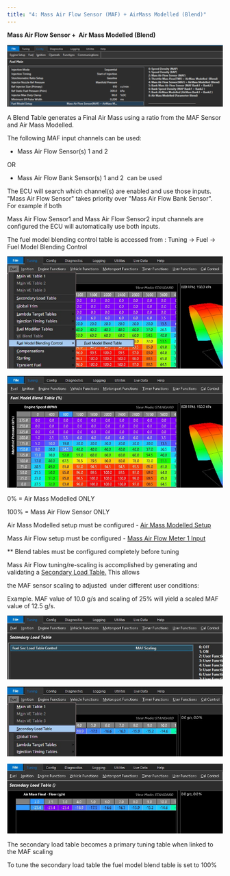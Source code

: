 ```yaml
---
title: "4: Mass Air Flow Sensor (MAF) + AirMass Modelled (Blend)"
---
```


**Mass Air Flow Sensor +&nbsp; Air Mass Modelled (Blend)**


![Image](</img/Untitled271.png>)


A Blend Table generates a Final Air Mass using a ratio from the MAF Sensor and Air Mass Modelled.


The following MAF input channels can be used:

* Mass Air Flow Sensor(s) 1 and 2&nbsp;

OR

* Mass Air Flow Bank Sensor(s) 1 and 2&nbsp; can be used


The ECU will search which channel(s) are enabled and use those inputs.&nbsp; "Mass Air Flow Sensor" takes priority over "Mass Air Flow Bank Sensor". For example if both

Mass Air Flow Sensor1 and Mass Air Flow Sensor2 input channels are configured the ECU will automatically use both inputs.



The fuel model blending control table is accessed from : Tuning -\> Fuel -\> Fuel Model Blending Control


![Image](</img/Config Fuel17.jpg>)


![Image](</img/Config Fuel18.jpg>)


&#48;% = Air Mass Modelled ONLY

&#49;00% = Mass Air Flow Sensor ONLY



Air Mass Modelled setup must be configured - [Air Mass Modelled Setup](<AirMassModelledSetup.md>)

Mass Air Flow setup must be configured - [Mass Air Flow Meter 1 Input](<Newtopic7.md>)


\*\* Blend tables must be configured completely before tuning


Mass Air Flow tuning/re-scaling is accomplished by generating and validating a [Secondary Load Table.](<Newtopic141.md>) This allows

the MAF sensor scaling to adjusted&nbsp; under different user conditions:


Example. MAF value of 10.0 g/s and scaling of 25% will yield a scaled MAF value of 12.5 g/s.



![Image](</img/Config Fuel19.jpg>)


![Image](</img/Config Fuel20.jpg>)


![Image](</img/Config Fuel21.jpg>)


The secondary load table becomes a primary tuning table when linked to the MAF scaling


To tune the secondary load table the fuel model blend table is set to 100%


